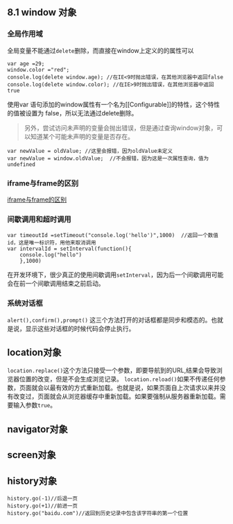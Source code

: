 ## 8.1 window 对象
### 全局作用域
全局变量不能通过`delete`删除，而直接在window上定义的的属性可以
```
var age =29;
window.color ="red";
console.log(delete window.age); //在IE<9时抛出错误，在其他浏览器中返回false
console.log(delete window.color); //在IE>9时抛出错误，在其他浏览器中返回true
```
使用var 语句添加的window属性有一个名为[[Configurable]]的特性，这个特性的值被设置为
false，所以无法通过delete删除。
>另外，尝试访问未声明的变量会抛出错误，但是通过查询window对象，可以知道某个可能未声明的变量是否存在。

```
var newValue = oldValue; //这里会报错，因为oldValue未定义
var newValue = window.oldValue;  //不会报错，因为这是一次属性查询，值为undefined
```
### iframe与frame的区别
[iframe与frame的区别](http://blog.csdn.net/lyr1985/article/details/6067026)
### 间歇调用和超时调用
```
var timeoutId =setTimeout("console.log('hello')",1000)  //返回一个数值id，这是唯一标识符，用他来取消调用
var intervalId = setInterval(function(){
	console.log("hello")
	},1000)
```
在开发环境下，很少真正的使用间歇调用`setInterval`，因为后一个间歇调用可能会在前一个间歇调用结束之前启动。
### 系统对话框
`alert(),confirm(),prompt()`
这三个方法打开的对话框都是同步和模态的。也就是说，显示这些对话框的时候代码会停止执行。
## location对象
`location.replace()`这个方法只接受一个参数，即要导航到的URL,结果会导致浏览器位置的改变，但是不会生成浏览记录。
`location.reload()`如果不传递任何参数，页面就会以最有效的方式重新加载。也就是说，如果页面自上次请求以来并没有改变过，页面就会从浏览器缓存中重新加载。如果要强制从服务器重新加载。需要输入参数`true`。
## navigator对象

## screen对象
## history对象
```
history.go(-1)//后退一页
history.go(+1)//前进一页
history.go("baidu.com")//返回到历史记录中包含该字符串的第一个位置
```
